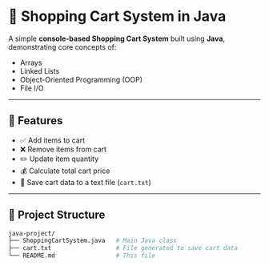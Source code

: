 # 🛒 Shopping Cart System in Java

A simple **console-based Shopping Cart System** built using **Java**, demonstrating core concepts of:
- Arrays
- Linked Lists
- Object-Oriented Programming (OOP)
- File I/O

---

## 🚀 Features

- ✅ Add items to cart
- ❌ Remove items from cart
- ✏️ Update item quantity
- 💰 Calculate total cart price
- 💾 Save cart data to a text file (`cart.txt`)

---

## 📂 Project Structure

```bash
java-project/
├── ShoppingCartSystem.java   # Main Java class
├── cart.txt                  # File generated to save cart data
└── README.md                 # This file
